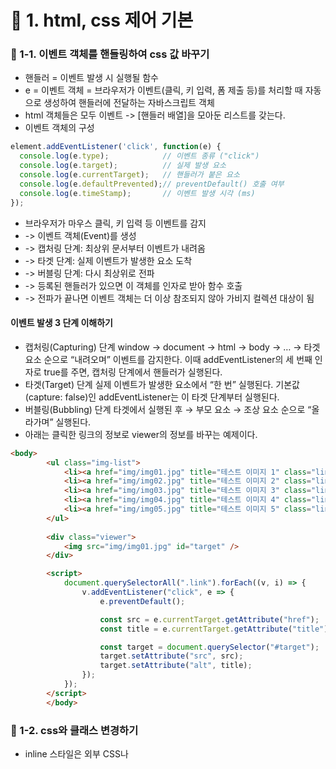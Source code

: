 # 📌 1. html, css 제어 기본
### 📌 1-1. 이벤트 객체를 핸들링하여 css 값 바꾸기
- 핸들러 = 이벤트 발생 시 실행될 함수
- e = 이벤트 객체 = 브라우저가 이벤트(클릭, 키 입력, 폼 제출 등)를 처리할 때 자동으로 생성하여 핸들러에 전달하는 자바스크립트 객체
- html 객체들은 모두 이벤트 -> [핸들러 배열]을 모아둔 리스트를 갖는다.
- 이벤트 객체의 구성
```js
element.addEventListener('click', function(e) {
  console.log(e.type);            // 이벤트 종류 ("click")
  console.log(e.target);          // 실제 발생 요소
  console.log(e.currentTarget);   // 핸들러가 붙은 요소
  console.log(e.defaultPrevented);// preventDefault() 호출 여부
  console.log(e.timeStamp);       // 이벤트 발생 시각 (ms)
});
```
- 브라우저가 마우스 클릭, 키 입력 등 이벤트를 감지 
- -> 이벤트 객체(Event)를 생성 
- -> 캡처링 단계: 최상위 문서부터 이벤트가 내려옴 
- -> 타겟 단계: 실제 이벤트가 발생한 요소 도착 
- -> 버블링 단계: 다시 최상위로 전파 
- -> 등록된 핸들러가 있으면 이 객체를 인자로 받아 함수 호출 
- -> 전파가 끝나면 이벤트 객체는 더 이상 참조되지 않아 가비지 컬렉션 대상이 됨

#### 이벤트 발생 3 단계 이해하기
- 캡처링(Capturing) 단계
window → document → html → body → … → 타겟 요소 순으로 “내려오며” 이벤트를 감지한다.
이때 addEventListener의 세 번째 인자로 true를 주면, 캡처링 단계에서 핸들러가 실행된다.
- 타겟(Target) 단계
실제 이벤트가 발생한 요소에서 “한 번” 실행된다.
기본값(capture: false)인 addEventListener는 이 타겟 단계부터 실행된다.
- 버블링(Bubbling) 단계
타겟에서 실행된 후 → 부모 요소 → 조상 요소 순으로 “올라가며” 실행된다.
- 아래는 클릭한 링크의 정보로 viewer의 정보를 바꾸는 예제이다.
```html
<body>
        <ul class="img-list">
            <li><a href="img/img01.jpg" title="테스트 이미지 1" class="link"><img src="img/img01.jpg" /></a></li>
            <li><a href="img/img02.jpg" title="테스트 이미지 2" class="link"><img src="img/img02.jpg" /></a></li>
            <li><a href="img/img03.jpg" title="테스트 이미지 3" class="link"><img src="img/img03.jpg" /></a></li>
            <li><a href="img/img04.jpg" title="테스트 이미지 4" class="link"><img src="img/img04.jpg" /></a></li>
            <li><a href="img/img05.jpg" title="테스트 이미지 5" class="link"><img src="img/img05.jpg" /></a></li>
        </ul>
        
        <div class="viewer">
            <img src="img/img01.jpg" id="target" />
        </div>

        <script>
            document.querySelectorAll(".link").forEach((v, i) => {
                v.addEventListener("click", e => {
                    e.preventDefault();

                    const src = e.currentTarget.getAttribute("href");
                    const title = e.currentTarget.getAttribute("title");

                    const target = document.querySelector("#target");
                    target.setAttribute("src", src);
                    target.setAttribute("alt", title);
                });
            });
        </script>
        </body>
```

### 📌 1-2. css와 클래스 변경하기
- inline 스타일은 외부 CSS나 <style> 안의 규칙보다 우선순위가 높다. 이때 JS로 조작한 .style은 마치 HTML에 style="width:auto;"를 직접 쓴 것처럼 브라우저가 알아서 삽입하여 동작하므로 우선적으로 실행된다. => .style은 삽입까지가 기능이다.
- 클래스 이름을 js에서 add나 remove로 넘길떄는 .을 빼고 넘긴다.
- togle은 class가 있으면 추가하고 없으면 넣는다. -> 아래 예제에서 togle을 두 개 사용하여 클릭할때마다 클래스가 바뀌는 것을 구현하였다.
- 이벤트 객체를 사용하지 않으면 굳이 인자로 넣지 않아도 된다.
```html
<body>
    <div id="box" class="box1">
        <h1>테스트 영역 입니다.</h1>
    </div>
    <input type="button" id="btn1"  value="(폰트) red" />
    <input type="button" id="btn2"  value="(폰트) green" />
    <input type="button" id="btn3"  value="(폰트) blue" />
    <input type="button" id="btn4"  value="(배경) red" />
    <input type="button" id="btn5"  value="(배경) green" />
    <input type="button" id="btn6"  value="(배경) blue" />
    <input type="button" id="btn7"  value="width=50%" />
    <input type="button" id="btn8"  value="width=auto" />
    <input type="button" id="btn9"  value="box1 클래스 적용" />
    <input type="button" id="btn10" value="box2 클래스 적용" />

    <script>
        // js 객체로 가져온 html 요소는 모두 style이라는 프로퍼티를 내장하고 이는 모든 css 스타일이 카멜 표기법으로 저장되어 있다.
        document.querySelector('#btn1').addEventListener('click', e => document.querySelector('#box').style.color = '#f00');
        document.querySelector('#btn2').addEventListener('click', e => document.querySelector('#box').style.color = '#0f0');
        document.querySelector('#btn3').addEventListener('click', e => document.querySelector('#box').style.color = 'red');
        document.querySelector('#btn4').addEventListener('click', e => document.querySelector('#box').style.color = 'green');
        document.querySelector('#btn5').addEventListener('click', e => document.querySelector('#box').style.color = 'blue');
        document.querySelector('#btn6').addEventListener('click', e => document.querySelector('#box').style.color = '#00f');
        document.querySelector('#btn7').addEventListener('click', e => document.querySelector('#box').style.width = '50%');
        document.querySelector('#btn8').addEventListener('click', e => document.querySelector('#box').style.width = 'auto');

        // 클릭할때마다 클래스가 바뀜
        document.querySelector('#btn9').addEventListener('click', () => {
            box.classList.toggle('box1');
            box.classList.toggle('box2');
        });

        document.querySelector('#btn10').addEventListener('click', e => {
            const box = document.querySelector('#box');
            box.classList.add('box2');
            box.classList.remove('box1');
        });
    </script>
</body>
```

### 📌 1-3. dataset활용 (dataset은 data-로 시작하는 모든 속성을 담은 map이다.)
- HTMLElement.dataset는 해당 요소에 **data-로 시작하는 모든 사용자 정의 속성(data attributes)**을 키-값 쌍으로 담고 있는 DOMStringMap 객체를 가리킨다.
- '*[data-color]'는 CSS 선택자(selector) 문법으로, 모든 요소 중에서(*) data-color라는 속성(attribute)을 가진 요소를 모두 선택하라는 뜻이다.
```html
<!DOCTYPE html>
<body>
    <button type="button" class="mybtn" data-name="javascript" data-age="20" data-color="#f60" data-background="#060">javascript;20</button>
    <button type="button" class="mybtn" data-name="vanilla" data-age="15" data-color="#06f" data-background="#990">vanilla;15</button>

    <h1 id="console"></h1>

    <script>
        document.querySelectorAll('.mybtn').forEach((v,i) => {
            v.addEventListener('click', e => {
                // html 태그에 존재하지 않는 속성을 js로 추가할 수 있다.
                e.currentTarget.dataset.helloworld = '안녕하세요';
                const name = e.currentTarget.dataset.name;
                const age = e.currentTarget.dataset.age;
                document.getElementById('console').innerHTML = '이름: ' + name + ', 나이: ' + age;
            });
        });

        // 미리 데이터에 설정해둔 색으로 데이터 변경하기
        document.querySelectorAll('*[data-color]').forEach((v, i) => {
            v.style.color = v.dataset.color;
        });

        document.querySelectorAll('*[data-backgrund]').forEach((v, i) => {
            v.style.backgrundColor = v.dataset.backgroundColor;
        })
    </script>
</body>
```

### 📌 1-4. 메뉴 탭 만들기 (active class를 현재 위치에만 존재하게 하면서 효과 옮기기)
- outline: none; — 외곽선(포커스 링) 제거하기
- transition 은 CSS 속성이 '변경될 때' 애니메이션 효과를 줄 수 있는 단축 속성이다.
- querySelectorAll에서는 클래스 이름을 전달할때 '.tab-page' 와 같이 점을 찍어서 줘야한다.
- classList: class 속성에 포함된 CSS 클래스 목록을 조작하기 위한 DOMTokenList 객체
- 위 객체는 배열처럼 인덱스로 접근할 수 있고, .length 프로퍼티를 가진다.
```html
<body>
        <div id="tab-container">
            <div class="tab-button-group">
            <a class="tab-button active" href="#newyork">NewYork</a>
            <a class="tab-button" href="#london">London</a>
            <a class="tab-button" href="#paris">Paris</a>
            <a class="tab-button" href="#seoul">Seoul</a>
            </div>
        
            <div id="newyork" class="tab-page active">
            <h3>NewYork</h3>
            <p>NewYork is the capital city of US.</p>
            </div>
        
            <div id="london" class="tab-page">
            <h3>London</h3>
            <p>London is the capital of England.</p>
            </div>
        
            <div id="paris" class="tab-page">
            <h3>Paris</h3>
            <p>Paris is the capital of France.</p>
            </div>
        
            <div id="seoul" class="tab-page">
            <h3>Seoul</h3>
            <p>Seoul is the capital of Korea.</p>
            </div>
        </div>
        
        <script>
            document.querySelectorAll('.tab-button').forEach((v, i) => {

                v.addEventListener('click', e => {
                    const currentIndex = i;
                    const href = e.currentTarget.getAttribute('href');

                    document.querySelectorAll('.tab-button').forEach((v1, i1) => {
                        if (currentIndex == i1) {
                            v1.classList.add('active');
                        }

                        else {
                            v1.classList.remove('active');
                        }
                    });

                    // 인덱스로 제어하는 것이 통일성 있지만 여기서는 최대한 다양한 방법으로 접근해보았다.
                    document.querySelectorAll('.tab-page').forEach((v2, i2) => {
                        v2.classList.remove('active');
                    });

                    document.querySelector(href).classList.add('active');
                });

            });
        </script>
</body>
</html>
```

### 📌 1-5. interval로 banner 변경하기
- setInterval을 통해 인덱스를 올려가면서 배열에 있는 이미지와 링크를 차례로 하나의 박스에 할당하기
```html
<!DOCTYPE html>
<html lang="ko" translate="no">
<head>
    <meta charset="UTF-8">
    <meta name="google" content="nottranslate" />
    <meta name="viewport" content="width=device-width, initial-scale=1.0">
    <title>banner</title>
</head>
<body>
    <a href="https://www.naver.com" id="bannerLink"><img src="img1.html" id="bannerImg" width="200"></a>

        <script>
            // 출력할 이미지 경로들
            const imgList = ['img/1.png', 'img/2.jpg', 'img/3.jpg'];
            const urlList = ['https://www.naver.com', 'https://www.daum.net', 'https://www.google.com']
        
            // 현재 출력하고 있는 이미지의 인덱스
            let currentIndex = 0;
        
            setInterval(() => {
            document.querySelector('#bannerImg').setAttribute('src', imgList[currentIndex]);
            document.querySelector('#bannerLink').setAttribute('href', urlList[currentIndex]);
            // currentIndex++;
            // if (currentIndex >= imgList.length) {
            //   currentIndex = 0;
            // }
            currentIndex = (currentIndex + 1) % imgList.length;
            }, 1000);
        </script>
</body>
</html>
```

# 📌 2. form요소
- form은 action 태그를 통해 내부에 얻은 값을 다른 웹사이트로 전송한다.
- queryString: 변수에 url이 포함된 값이다. (서버나 클라이언트 쪽에서 추가 데이터를 전달할 때 사용)
- 쿼리 스트링 문법: 시작 기호: ?, 키=값 쌍: key=value, 구분자: &
```ruby
[프로토콜]://[호스트]/[경로]?[쿼리스트링]#[해시]
```
- form 태그의 역할
- method="get": URL에 쿼리스트링(?key=value…)으로 데이터를 붙여 전송
- method="post": HTTP 요청의 본문에 데이터를 담아서 전송
- 빈요소 슬래시 태그: 슬래시는 과거 호환성과 가독성을 위해 남아있는 표기이며, HTML5에선 없어도 됨
- id—문서 내에서 유일한 식별자
- name—폼 데이터 전송을 위한 키 (id**는 전송되지 않는다. **name**만 폼 데이터에 포함된다.)
- for="username"은 id="username"인 요소를 가리킨다.

### 📌 2-1. 폼에 입력받고 링크로 정보보내기
- if와 return; 으로 끊어가도 되는데 일단 if else로 바꿨다.
- if, return으로 블록을 줄이는게 가독성에 좋다고는 한다. 또 이 방식은 검증 함수 하나마다 if … return을 독립적으로 추가하기가 쉽다.
- 또한 if, return은 완전한 중단을 보장하지만 else문은 조건을 잘못 설정했을 때 잘못하면 실행될 수 있다.
```html
<body>
    <form id="myform" action="https://www.naver.com">
        <div>
            <label for="username">사용자 이름</label>
            <input type="text" name="username" id="username" />
        </div>
        <div>
            <label for="userpass">비밀번호</label>
            <input type="password" name="userpass" id="userpass" />
        </div>

        <!-- backend에 입력값을 전송하는 버튼 -->
        <button type="submit" id="btn">입력값 확인</button>
        <hr>

        <!-- 선택결과를 표시할 div -->
        <div id="result"></div>
    </form>

    <script type="text/javascript">
        const myform = document.querySelector('#myform');

        myform.addEventListener('submit', e => {
            // 값 다 입력 안됐는데 전송되면 안되니까 일단 막음.
            e.preventDefault()

            const username = document.querySelector('#username');
            const userpass = document.querySelector('#userpass');

            if (!username.value) {
                alert("사용자 이름을 입력하세요");
                // 커서 이동시킴
                username.focus();
            }

            else if (!userpass.value) {
                alert("비밀번호를 입력하세요");
                userpass.focus();
            }

            else {
                document.querySelector('#result').innerHTML = '사용자 이름: ' + username.value + '<br>비밀번호: ' + userpass.value;
                // 중단 시켜 놓은 원래 기능을 무시하고 전송
                e.currentTarget.submit();
            }
        });
    </script>
</body>
```
- if와 return; 같이 쓰기 이러면 이 시점에서 바로 중단되어서 깔끔하다.
```js
if (!username.value) {
        alert("사용자 이름을 입력하세요");
        // 커서 이동시킴
        username.focus();
        return ;
    }
```

### 📌 2-2. 드롭다운에서 선택된 값 표시하기
```js
<body>
<form id="myform">
    <div>
        <label for="subject">과목</label>
        <select name="subject" id="subject">
            <option value="">--- 선택하세요 ---</option>
            <option value="html">HTML</option>
            <option value="css">CSS</option>
            <option value="javascript">JAVASCRIPT</option>
        </select>
    </div>
    <button type="submit">입력값 확인</button>
    <hr>

    <div id="result"></div>
</form>

<script type="text/javascript">
    document.querySelector('#myform').addEventListener('submit', e => {
        e.preventDefault();

        const dropdown = document.querySelector('#subject');
        const choose = dropdown.selectedIndex;

        if (choose == 0) {
            alert('선택된 항목이 없습니다.');
            return ;
        }

        const value = dropdown[choose].value;
        document.querySelector('#result').innerHTML = value;
    });
    
</script>
</body>
```

### 📌 2-3. 값이 바뀔 때 특정 효과를 발생시키기
- type="text/javascript는 코드의 종류를 브라우저에 알려주기 위한 용도였으나 html4까지는 필수였다가 현재는 기본 값이 되어서 더 이상 신경쓰지 않아도 된다.
- 실시간으로 화면에 표시하기 위해서는 웬만하면 keyup이벤트를 사용한다.
- readonly: 읽기 전용 input, backend에 전송을 한다.
- select 내부 option으로 드롭다운을 나타낸다. 즉 전체 객체를 가져와서 그 내부 객체에 접근하기 위해서는 인덱스를 가져와야한다.
- selectedIndex는 HTML의 <select> 요소에서 **현재 선택된 옵션(option)의 인덱스(순서 번호)**를 반환한다.
```html
<body>
<select name="site" id="site">
    <option value="">--- 선택하세요 ---</option>
    <option value="http://www.naver.com">네이버</option>
    <option value="http://www.daum.net">다음</option>
    <option value="http://www.google.com">구글</option>
</select>

<hr>

<input type="text" id="src">
<input type="text" id="dsc" readonly> 

<hr>

<input type="text" id="keycheck">
<p id="keycopy"></p>

<script type="text/javascript">
    // 내부에 트리구조가 형성되어있으므로 e.currentTarget 자체는 인덱스로 접근 가능한 like 배열 객체이다.
    document.querySelector('#site').addEventListener('change', e => {
        const value = e.currentTarget[e.currentTarget.selectedIndex].value;

        if (value) {
            window.open(value);
        }
    });

    document.querySelector('#src').addEventListener('change', e => {
        document.querySelector('#dsc').value = e.currentTarget.value;
    });

    // 실시간으로 화면에 표시하기 위해서는 keyup이벤트를 사용한다.
    document.querySelector('#keycheck').addEventListener('keyup', e => {
        document.querySelector('#keycopy').innerHTML = e.currentTarget.value;
    });

</script>
</body>
```

### 📌 2-4. 라디오 버튼 제어
- cheked 속성을 잘 활용하여 제어한다.
- Array.from(radio)으로 해당 nodeLinked 객체를 array 객체로 만든다.
```html
<body>
    <form id="myform">
        <label><input type="radio" name="subject" value="html" /> HTML</label>
        <label><input type="radio" name="subject" value="css" /> CSS</label>
        <label><input type="radio" name="subject" value="javascript" /> JavaScript</label>
        <button type="button" id="btn">입력값 확인</button>
    </form>

    <hr>

    <p id="console"></p>

    <script type="text/javascript">
        // name이 subject인 input을 모았는데 이는 nodeList 객체로 반환되고 forEach 이외의 메서드를 사용할 수 없어 값을 배열로 바꿔줘야 한다.
        const radio = document.querySelectorAll("input[name='subject']");

        // 실시간으로 누른값을 보여줌
        radio.forEach((v, i) => {
            v.addEventListener('change', e => {
                document.querySelector("#console").innerHTML = e.currentTarget.value;
            });
        });

        // 전송버튼이 눌러진 경우의 처리
        document.querySelector('#btn').addEventListener('click', e => {
            Array.from(radio).some((v, i) => {
                if (v.checked) {
                    document.querySelector('#console').innerHTML = i + '번째 항목 ' + v.value + '이(가) 선택됨';
                    return true;
                }
            });
        });
    </script>
</body>
```

### 📌 2-5. 체크 박스 선택 시, 버튼 눌렀을 때 역할 정의하기
- filter와 map을 활용하여 선택된 체크박스만 모아서 그 벨류값을 뽑기. 이는 input에 정의한 value를 의미한다.
```html
<body>
    <form id="myform">
        <label><input type="checkbox" class="hobby" value="soccor" />축구</label>
        <label><input type="checkbox" class="hobby" value="basketball" />농구</label>
        <label><input type="checkbox" class="hobby" value="baseball" />야구</label>
        <button type="button" id="btn">입력값 확인</button>
    </form>

    <hr />

    <p id="console"></p>

    <script type="text/javascript">
    // 3개의 input 태그를 모아 NodeList객체로 변환
    const checkbox = document.querySelectorAll(".hobby");

    // 체크 여부에 따라 다른 값을 console에 넣음.
    checkbox.forEach((v, i) => {
        v.addEventListener("change", e => {
            const div = document.querySelector("#console");
            div.innerHTML = e.currentTarget.value;
            div.innerHTML += e.currentTarget.checked ? " : 체크됨" : " : 체크 해제됨";
        });
    });

    // 버튼이 눌린 경우의 처리
    document.querySelector("#btn").addEventListener("click", e => {
        const checkedValue = Array.from(checkbox).filter((v, i) => v.checked).map((v, i) => v.value);
        document.querySelector("#console").innerHTML = checkedValue;
    });
    </script>
</body>
```

### 📌 2-6. 전체선택 자동화
- "input[data-checked]"의 작동: "<input>이면서 data-checked 속성이 있는” 요소면 모두 선택
- const targetSelector = current.dataset.checked; : data-옆에 checked인 속성의 값을 리턴한다.
```html
<body>
        <hr />
        <label>전체선택<input type="checkbox" id="all_check" data-checked=".hobby" /></label>
        <hr />
        <label><input type="checkbox" class="hobby" value="soccor" />축구</label>
        <label><input type="checkbox" class="hobby" value="basketball" />농구</label>
        <label><input type="checkbox" class="hobby" value="baseball" />야구</label>
        <hr />

    <br />

        <hr />
        <label>전체선택<input type="checkbox" id="all_check2" data-checked=".food" /></label>
        <hr />
        <label><input type="checkbox" class="food" value="a" />a</label>
        <label><input type="checkbox" class="food" value="b" />b</label>
        <label><input type="checkbox" class="food" value="c" />c</label>
        <hr />

    <script type="text/javascript">

        /** data-checked 속성을 개발자가 정의하여 자동화 할 경우 */
        document.querySelectorAll("input[data-checked]").forEach((v, i) => {
        v.addEventListener('change', e => {
                const current = e.currentTarget; // data-checked가 가능한 input태그(전체선택을 선택) 중 하나
                const targetSelector = current.dataset.checked; // data-checked에 할당된 값
                document.querySelectorAll(targetSelector).forEach((v2, i2) => { // data-checked에 할당된 값을 클래스 이름으로 가지면 모두 같은 체크상태로 만듦
                    v2.checked = current.checked;
                });
            });
        });
    </script>
</body>
```

### 📌 2-7. focus가 갔을 때 특정 효과 적용하기
- focus() 함수는 특정 항목에 입력커서를 할당하는 기능.
- focus 이벤트는 특정 항목에 입력커서가 할당되었을 때 동작하는 이벤트
- blur 이벤트는 특정 항목에서 입력커서가 빠져나왔을 때 동작하는 이벤트 → focus의 반대
```html
<body>
    <form id="myform">
        <h3>주민번호를 입력하세요</h3>
        <input type="text" name="jumin1" id="jumin1" class="jumin" />
        <input type="password" name="jumin2" id="jumin2" class="jumin" />
    </form>
    
        <script type="text/javascript">
        // focus() 함수는 특정 항목에 입력커서를 할당하는 기능.
        // focus 이벤트는 특정 항목에 입력커서가 할당되었을 때 동작하는 이벤트
        // blur 이벤트는 특정 항목에서 입력커서가 빠져나왔을 때 동작하는 이벤트 → focus의 반대
        document.querySelectorAll('.jumin').forEach((v, i) => {
            v.addEventListener('focus', e => {
                e.currentTarget.style.backgroundColor = '#06f';
                e.currentTarget.style.color = '#fff';
            });
    
            v.addEventListener('blur', e => {
                e.currentTarget.style.backgroundColor = '#fff';
                e.currentTarget.style.color = '#000';
            });
        });
    
            // 첫 번째 입력항목에 대한 독립적 이벤트
            document.querySelector('#jumin1').addEventListener('keyup', e => {
            // 키보드를 누를 때마다 스스로의 입력값을 가져옴
            const value = e.currentTarget.value;
    
            if (value.length >= 6) {
                // 스스로의 입력값을 6글자만 남겨놓고 제거
                e.currentTarget.value = value.substring(0, 6);
                document.querySelector('#jumin2').focus();
            }
        });
        </script>
</body>
```

### 📌 2-8. disabled를 활용하여 checked되었을때 입력받기
- input에 걸 수 있는 속성 값
- disabled => 비활성=true, 활성=false (모든 input 요소)
- readonly => 읽기전용=true, 읽기,쓰기 겸용=false (모든 input 요소)
- checked => 체크됨=true, 체크안됨=false (체크박스, 라디오 버튼)
- selected => 선택됨=true, 선택해제=false (dropdown의 option태그)
```html
<style>
        /* disabled 속성을 갖는 요소의 배경색상 처리 */
        input[disabled] {
            background-color: #d5d5d5;
        }
    </style>
</head>
<body>
    <label for="username"> 입력하기 <input type="checkbox" id="input_enable" /> </label>
    <input type="text" name="input" id="input" disabled />

    <script type="text/javascript">
        /**
         * attribute --> 값을 갖는 속성. setAttribute, getAttribute 등의 메서드로 제어함.
         *   ex) src, href, width, height 등
         * property --> 값을 갖지 않는 속성. 각 속성 자체가 객체의 멤버변수로 존재하고 true/false의 값을 갖는다.
         *   ex) checked, readonly, selected 등
         */
        document.querySelector("#input_enable").addEventListener("change", e => {
            document.querySelector("#input").disabled = !e.currentTarget.checked;
        });
    </script>
</body>
```

# 📌 3. 브라우저 관련 기능

### 📌 3-1. window open의 3가지 파라미터
- window.open을 통해 특정 파일을 윈도우 창에 열 수 있다.
- window.open(url, name, features)
- url : 열고자 하는 페이지 주소
- name : 새 창의 고유 이름 (같은 이름이면 기존 창을 재활용)
- features : UI 요소 및 크기·위치 등을 정의하는 문자열

| 옵션 이름        | 설명                                       | 값          |
| ------------ | ---------------------------------------- | ---------- |
| `scrollbars` | 창 안 콘텐츠가 넘칠 때 스크롤바(수직·수평)를 표시할지 결정       | `yes`/`no` |
| `toolbar`    | 뒤로 가기·앞으로 가기·새로 고침 등 브라우저 기본 툴바를 표시할지 결정 | `yes`/`no` |
| `menubar`    | 파일·편집·보기 등 브라우저 상단 메뉴바를 표시할지 결정          | `yes`/`no` |
| `status`     | 창 하단 상태 표시줄(status bar)을 표시할지 결정         | `yes`/`no` |
| `location`   | 주소 표시줄(location bar)을 표시할지 결정            | `yes`/`no` |

- window.close(): 열렸던 창을 닫는다.
- open.html
```html
<!DOCTYPE html>
<html lang="ko">
<head>
    <meta charset="UTF-8" />
    <meta name="viewport" content="width=device-width, initial-scale=1.0" />
    <title>Document</title>
</head>
<body>
    <h1>새로 열린 창</h1>
    <p>이 페이지는 팝업창으로 사용될 샘플 페이지</p>
    <hr />
    <div>
        <a href="#" id="close">창 닫기</a>
    </div>

    <script>
        document.querySelector("#close").addEventListener("click", e => {
            e.preventDefault();
            window.close();
        });
    </script>
</body>
</html>
```
- 3가지 파리미터
```html
<body>
    <h1>window 객체</h1>
    <h3>open 메소드 확인</h3>
    <div>
        <a href="#" id="link1">새 창 열기</a>
        <br />
        <a href="#" id="link2">팝업 창 열기(1)</a>
        <br />
        <a href="#" id="link3">팝업 창 열기(2-1)</a>
        <br />
        <a href="#" id="link4">팝업 창 열기(2-2)</a>
        <br />
        <!-- 다음 예제 진행용 링크(이 예제와 연관 없음) -->
        <a href="02-history.html">일반 링크</a>
    </div>

    <script type="text/javascript">
        document.querySelector('#link1').addEventListener('click', e => {
            e.preventDefault();
            /** 새 창(혹은 탭) 띄우기 */
            window.open('open.html');
        });

        document.querySelector('#link2').addEventListener('click', e => {
            e.preventDefault();

            /** 클릭할 때 마다 창이 새로 열리는 팝업창 */
            // 두 번째 파라미터인 창 이름이 빈 문자열이므로, 매번 새로운 팝업창을 생성한다.
            // location 옵션은 피싱 사이트를 방지하기 위해 브라우저 개발자들이
            // 담당하여 지원하지 않고 있다.
            const popup = window.open('open.html', '', 'width=300, height=500, scrollbars=no, toolbar=no, menubar=no, status=no, location=no');

            // 팝업창이 차단된 경우
            if (!popup) {
                alert('팝업 차단을 해제해 주세요.');
            } else {
                popup.focus();
            }
        });

        document.querySelector('#link3').addEventListener('click', e => {
            e.preventDefault();
            // #link4가 눌렸을 때 호출되는 팝창과 창 이름이 동일하므로,
            // 같은 창을 공유한다.
            window.open('https://www.naver.com', 'mywin', 'width=500, height=300, scrollbars=no, toolbar=no, menubar=no, status=no, location=no');
        });

        document.querySelector('#link4').addEventListener('click', e => {
            e.preventDefault();
            window.open('https://www.daum.net', 'mywin', 'width=500, height=300, scrollbars=no, toolbar=no, menubar=no, status=no, location=no');
        });
    </script>
</body>
```

### 📌 3-2. 페이지 이동과 window.location
- location 객체: 현재 로드된 문서의 URL 정보를 관리한다.
```html
<body>
    <h1>History 객체</h1>
    <h2 id="datetime"></h2>
    <a href="#" id="link1">이전 페이지로 이동</a>
    <a href="#" id="link2">앞 페이지로 이동</a>

    <hr />

    <a href="01-window.html">1번 예제로 이동</a>
    <button type="button" id="move">1번 예제로 이동</button>
    <button type="button" id="refresh">페이지 새로 고침</button>

    <script>
        // 1) 현재 시각을 #datetime 요소에 출력
        document.querySelector("#datetime").innerHTML = new Date();

        // 2) 버튼 클릭 시 01-window.html로 이동
        document.querySelector("#move").addEventListener("click", e => {
            e.preventDefault();
            // 아래 두 줄은 동일한 동작을 함
            // window.location.href = '01-window.html';
            window.location = '01-window.html';
        });

        // 3) 버튼 클릭 시 페이지 새로 고침
        document.querySelector("#refresh").addEventListener("click", e => {
            e.preventDefault();
            window.location.reload();
        });

        // 4) ‘이전 페이지로 이동’ 링크 클릭 시 히스토리 뒤로 가기
        document.querySelector("#link1").addEventListener("click", e => {
            e.preventDefault();
            history.back();
        });

        // 5) ‘앞 페이지로 이동’ 링크 클릭 시 히스토리 앞으로 가기
        document.querySelector("#link2").addEventListener("click", e => {
            e.preventDefault();
            history.forward();
        });
    </script>
</body>
```
